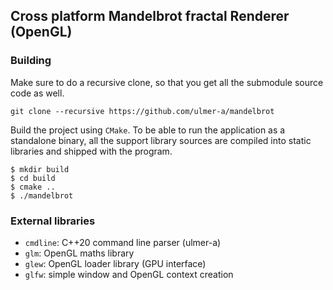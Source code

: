 ## Cross platform Mandelbrot fractal Renderer (OpenGL)

### Building

Make sure to do a recursive clone, so that you get all the submodule
source code as well.

`git clone --recursive https://github.com/ulmer-a/mandelbrot`

Build the project using `CMake`. To be able to run the application as
a standalone binary, all the support library sources are compiled into
static libraries and shipped with the program.

```
$ mkdir build
$ cd build
$ cmake ..
$ ./mandelbrot
```

### External libraries

* `cmdline`: C++20 command line parser (ulmer-a)
* `glm`: OpenGL maths library
* `glew`: OpenGL loader library (GPU interface)
* `glfw`: simple window and OpenGL context creation

